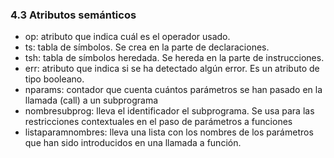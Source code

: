 ### 4.3 Atributos semánticos

* op: atributo que indica cuál es el operador usado.
* ts: tabla de símbolos. Se crea en la parte de declaraciones.
* tsh: tabla de símbolos heredada. Se hereda en la parte de instrucciones.
* err: atributo que indica si se ha detectado algún error. Es un atributo de tipo booleano.
* nparams: contador que cuenta cuántos parámetros se han pasado en la llamada (call) a un subprograma
* nombresubprog: lleva el identificador el subprograma. Se usa para las restricciones contextuales en el paso de parámetros a funciones
* listaparamnombres: lleva una lista con los nombres de los parámetros que han sido introducidos en una llamada a función. 